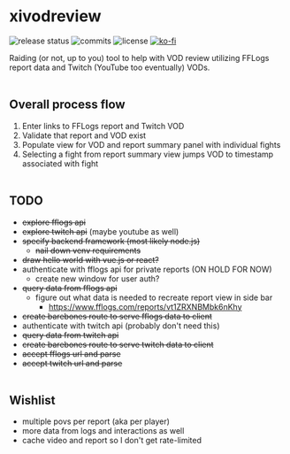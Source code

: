 # xivodreview
![release status](https://img.shields.io/github/v/release/k0etsu/xivodreview)
![commits](https://img.shields.io/github/commits-since/k0etsu/xivodreview/latest/master)
![license](https://img.shields.io/github/license/k0etsu/xivodreview)
[![ko-fi](https://img.shields.io/static/v1?label=donate&message=ko-fi&color=ff69b4)](https://ko-fi.com/k0etsu)

Raiding (or not, up to you) tool to help with VOD review utilizing FFLogs report data and Twitch (YouTube too eventually) VODs.
<br><br>
## Overall process flow
1. Enter links to FFLogs report and Twitch VOD
2. Validate that report and VOD exist
3. Populate view for VOD and report summary panel with individual fights
4. Selecting a fight from report summary view jumps VOD to timestamp associated with fight
<br><br>
## TODO
- ~~explore fflogs api~~
- ~~explore twitch api~~ (maybe youtube as well)
- ~~specify backend framework (most likely node.js)~~
  - ~~nail down venv requirements~~
- ~~draw hello world with vue.js or react?~~
- authenticate with fflogs api for private reports (ON HOLD FOR NOW)
  - create new window for user auth?
- ~~query data from fflogs api~~
  - figure out what data is needed to recreate report view in side bar
    - https://www.fflogs.com/reports/vt1ZRXNBMbk6nKhy
- ~~create barebones route to serve fflogs data to client~~
- authenticate with twitch api (probably don't need this)
- ~~query data from twitch api~~
- ~~create barebones route to serve twitch data to client~~
- ~~accept fflogs url and parse~~
- ~~accept twitch url and parse~~
<br><br>
## Wishlist
- multiple povs per report (aka per player)
- more data from logs and interactions as well
- cache video and report so I don't get rate-limited
